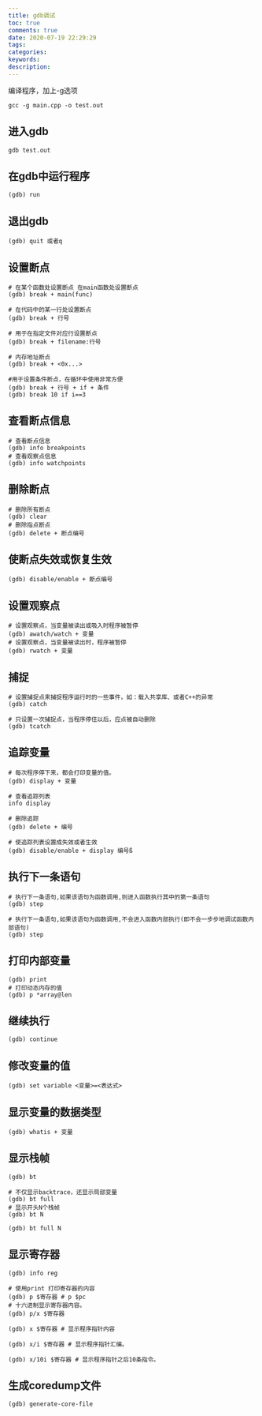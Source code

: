 ```yaml
---
title: gdb调试
toc: true
comments: true
date: 2020-07-19 22:29:29
tags:
categories:
keywords:
description:
---
```


编译程序，加上-g选项
```shell
gcc -g main.cpp -o test.out
```

## 进入gdb
```shell
gdb test.out
```

## 在gdb中运行程序
```shell
(gdb) run
```

## 退出gdb
```shell
(gdb) quit 或者q
```


## 设置断点
```shell
# 在某个函数处设置断点 在main函数处设置断点
(gdb) break + main(func) 

# 在代码中的某一行处设置断点
(gdb) break + 行号 

# 用于在指定文件对应行设置断点
(gdb) break + filename:行号

# 内存地址断点
(gdb) break + <0x...> 

#用于设置条件断点，在循环中使用非常方便
(gdb) break + 行号 + if + 条件 
(gdb) break 10 if i==3
```

## 查看断点信息
```shell
# 查看断点信息
(gdb) info breakpoints 
# 查看观察点信息
(gdb) info watchpoints 
```

## 删除断点
```shell
# 删除所有断点
(gdb) clear 
# 删除指点断点
(gdb) delete + 断点编号
```

## 使断点失效或恢复生效
```shell
(gdb) disable/enable + 断点编号 
```

## 设置观察点
```shell
# 设置观察点，当变量被读出或吸入时程序被暂停
(gdb) awatch/watch + 变量 
# 设置观察点，当变量被读出时，程序被暂停
(gdb) rwatch + 变量
```
## 捕捉
```shell
# 设置捕捉点来捕捉程序运行时的一些事件，如：载入共享库、或者C++的异常
(gdb) catch

# 只设置一次捕捉点，当程序停住以后，应点被自动删除
(gdb) tcatch
```
## 追踪变量
```shell
# 每次程序停下来，都会打印变量的值。
(gdb) display + 变量

# 查看追踪列表
info display

# 删除追踪
(gdb) delete + 编号

# 使追踪列表设置成失效或者生效
(gdb) disable/enable + display 编号ß
```

## 执行下一条语句
```shell
# 执行下一条语句,如果该语句为函数调用,则进入函数执行其中的第一条语句
(gdb) step

# 执行下一条语句,如果该语句为函数调用,不会进入函数内部执行(即不会一步步地调试函数内部语句)
(gdb) step
```

## 打印内部变量
```shell
(gdb) print
# 打印动态内存的值
(gdb) p *array@len
```

## 继续执行
```shell
(gdb) continue
```

## 修改变量的值
```shell
(gdb) set variable <变量>=<表达式>
```

## 显示变量的数据类型
```shell
(gdb) whatis + 变量
```

## 显示栈帧
```shell
(gdb) bt

# 不仅显示backtrace，还显示局部变量
(gdb) bt full 
# 显示开头N个栈帧
(gdb) bt N

(gdb) bt full N
```

## 显示寄存器
```shell
(gdb) info reg

# 使用print 打印寄存器的内容
(gdb) p $寄存器 # p $pc
# 十六进制显示寄存器内容。
(gdb) p/x $寄存器

(gdb) x $寄存器 # 显示程序指针内容

(gdb) x/i $寄存器 # 显示程序指针汇编。

(gdb) x/10i $寄存器 # 显示程序指针之后10条指令。
```

## 生成coredump文件
```shell
(gdb) generate-core-file
```